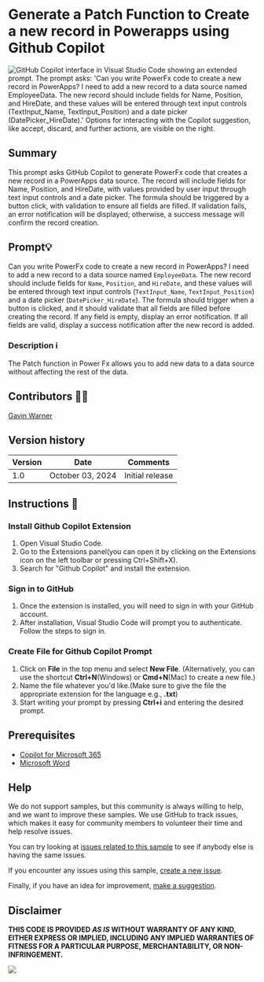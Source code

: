 # Generate a Patch Function to Create a new record in Powerapps using Github Copilot

![GitHub Copilot interface in Visual Studio Code showing an extended prompt. The prompt asks: 'Can you write PowerFx code to create a new record in PowerApps? I need to add a new record to a data source named EmployeeData. The new record should include fields for Name, Position, and HireDate, and these values will be entered through text input controls (TextInput_Name, TextInput_Position) and a date picker (DatePicker_HireDate).' Options for interacting with the Copilot suggestion, like accept, discard, and further actions, are visible on the right.](/samples/github-powerplatform-patchfunction/assets/Copilot%20Patch%20Function.png)

## Summary

This prompt asks GitHub Copilot to generate PowerFx code that creates a new record in a PowerApps data source. The record will include fields for Name, Position, and HireDate, with values provided by user input through text input controls and a date picker. The formula should be triggered by a button click, with validation to ensure all fields are filled. If validation fails, an error notification will be displayed; otherwise, a success message will confirm the record creation.

## Prompt💡

Can you write PowerFx code to create a new record in PowerApps? I need to add a new record to a data source named `EmployeeData`. The new record should include fields for `Name`, `Position`, and `HireDate`, and these values will be entered through text input controls (`TextInput_Name`, `TextInput_Position`) and a date picker (`DatePicker_HireDate`). The formula should trigger when a button is clicked, and it should validate that all fields are filled before creating the record. If any field is empty, display an error notification. If all fields are valid, display a success notification after the new record is added.

### Description ℹ️

The Patch function in Power Fx allows you to add new data to a data source without affecting the rest of the data. 

## Contributors 👨‍💻

[Gavin Warner](https://github.com/GavinWarner05)

## Version history

Version|Date|Comments
-------|----|--------
1.0|October 03, 2024|Initial release

## Instructions 📝

### Install Github Copilot Extension
1. Open Visual Studio Code.
2. Go to the Extensions panel(you can open it by clicking on the Extensions icon on the left toolbar or pressing Ctrl+Shift+X).
3. Search for "Github Copilot" and install the extension.

### Sign in to GitHub
1. Once the extension is installed, you will need to sign in with your GitHub account.
2. After installation, Visual Studio Code will prompt you to authenticate. Follow the steps to sign in.

### Create File for Github Copilot Prompt
1. Click on **File** in the top menu and select **New File**.
(Alternatively, you can use the shortcut **Ctrl+N**(Windows) or **Cmd+N**(Mac) to create a new file.)
2. Name the file whatever you'd like.(Make sure to give the file the appropriate extension for the language e.g., **.txt**)
3. Start writing your prompt by pressing **Ctrl+i** and entering the desired prompt.

## Prerequisites

* [Copilot for Microsoft 365](https://developer.microsoft.com/microsoft-365/dev-program)
* [Microsoft Word](https://www.office.com/)

## Help

We do not support samples, but this community is always willing to help, and we want to improve these samples. We use GitHub to track issues, which makes it easy for  community members to volunteer their time and help resolve issues.

You can try looking at [issues related to this sample](https://github.com/pnp/copilot-prompts/issues?q=label%3A%22sample%3A%20word-write-prompt-guidance-best-practices-prompt%22) to see if anybody else is having the same issues.

If you encounter any issues using this sample, [create a new issue](https://github.com/pnp/copilot-prompts/issues/new).

Finally, if you have an idea for improvement, [make a suggestion](https://github.com/pnp/copilot-prompts/issues/new).

## Disclaimer

**THIS CODE IS PROVIDED *AS IS* WITHOUT WARRANTY OF ANY KIND, EITHER EXPRESS OR IMPLIED, INCLUDING ANY IMPLIED WARRANTIES OF FITNESS FOR A PARTICULAR PURPOSE, MERCHANTABILITY, OR NON-INFRINGEMENT.**

![](https://m365-visitor-stats.azurewebsites.net/SamplesGallery/copilotprompts-m365-my-name-mentioned-prompt)
